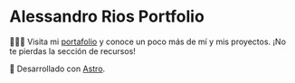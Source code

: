# Alessandro Rios Portfolio

👨🏽‍💻 Visita mi [portafolio](https://alessandrorios.com) y conoce un poco más de mí y mis proyectos. ¡No te pierdas la sección de recursos!

🚀 Desarrollado con [Astro](https://astro.build/).
